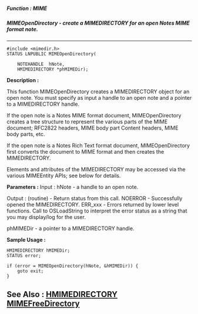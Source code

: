 ##### Function : MIME
##### MIMEOpenDirectory - create a MIMEDIRECTORY for an open Notes MIME format note.
---
```
#include <mimedir.h>
STATUS LNPUBLIC MIMEOpenDirectory(

	NOTEHANDLE  hNote,
	HMIMEDIRECTORY *phMIMEDir);
```
**Description :**

This function MIMEOpenDirectory creates a MIMEDIRECTORY object for an open 
note.  You must specify as input a handle to an open note and a pointer to a 
MIMEDIRECTORY handle.

If the open note is a Notes MIME format document, MIMEOpenDirectory creates a 
tree structure to represent the various parts of the MIME document; RFC2822 
headers, MIME body part Content headers, MIME body parts, etc.

If the open note is a Notes Rich Text format document, MIMEOpenDirectory first 
converts the document to MIME format and then creates the MIMEDIRECTORY.

Elements and attributes of the MIMEDIRECTORY may be accessed via the various 
MIMEEntity APIs; see below for details.


**Parameters :**
Input :
hNote  -  a handle to an open note.

Output :
(routine)  -  Return status from this call.
	NOERROR - Successfully opened the MIMEDIRECTORY.
	ERR_xxx - Errors returned by lower level functions.  Call to OSLoadString to interpret the error status as a string that you may display/log for the user.



phMIMEDir  -  a pointer to a MIMEDIRECTORY handle.


**Sample Usage :**
```
HMIMEDIRECTORY hMIMEDir;
STATUS error;

if (error = MIMEOpenDirectory(hNote, &hMIMEDir)) {
	goto exit;
}

```
**See Also :**
[HMIMEDIRECTORY](/reference/Data/HMIMEDIRECTORY)
[MIMEFreeDirectory](/reference/Func/MIMEFreeDirectory)
---
